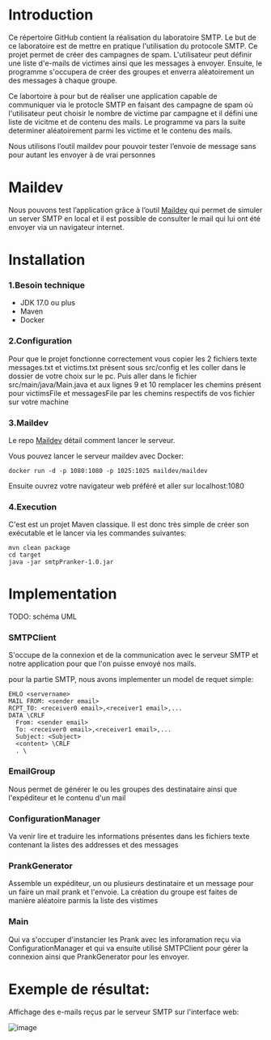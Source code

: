 # Introduction
Ce répertoire GitHub contient la réalisation du laboratoire SMTP. Le but de ce laboratoire est de mettre en pratique l'utilisation du protocole SMTP. Ce projet permet de créer des campagnes de spam. L'utilisateur peut définir une liste d'e-mails de victimes ainsi que les messages à envoyer. Ensuite, le programme s'occupera de créer des groupes et enverra aléatoirement un des messages à chaque groupe.

Ce labortoire à pour but de réaliser une application capable de communiquer via le protocle SMTP en faisant des campagne de spam où l'utilisateur peut choisir le nombre de victime par campagne et il défini une liste de vicitme et de contenu des mails. Le programme va pars la suite determiner aléatoirement parmi les victime et le contenu des mails.

Nous utilisons l’outil maildev pour pouvoir tester l’envoie de message sans pour autant les envoyer à de vrai personnes

# Maildev
Nous pouvons test l’application grâce à l’outil [Maildev]( https://github.com/maildev/maildev) qui permet de simuler un server SMTP en local et il est possible de consulter le mail qui lui ont été envoyer via un navigateur internet.

# Installation
### 1.Besoin technique
- JDK 17.0 ou plus
- Maven
- Docker
### 2.Configuration
Pour que le projet fonctionne correctement vous copier les 2 fichiers texte messages.txt et victims.txt présent sous src/config et les coller dans le dossier de votre choix sur le pc.
Puis aller dans le fichier src/main/java/Main.java et aux lignes 9 et 10 remplacer les chemins présent pour victimsFile et messagesFile par les chemins respectifs de vos fichier sur votre machine
### 3.Maildev
Le repo [Maildev]( https://github.com/maildev/maildev) détail comment lancer le serveur.

Vous pouvez lancer le serveur maildev avec Docker:
```
docker run -d -p 1080:1080 -p 1025:1025 maildev/maildev
```
Ensuite ouvrez votre navigateur web préféré et aller sur localhost:1080
### 4.Execution
C'est est un projet Maven classique. Il est donc très simple de créer son exécutable et le lancer via les commandes suivantes:
```
mvn clean package
cd target
java -jar smtpPranker-1.0.jar
```

# Implementation
TODO: schéma UML

### SMTPClient
S'occupe de la connexion et de la communication avec le serveur SMTP et notre application pour que l'on puisse envoyé nos mails.

pour la partie SMTP, nous avons implementer un model de requet simple:
```
EHLO <servername>
MAIL FROM: <sender email> 
RCPT_TO: <receiver0 email>,<receiver1 email>,... 
DATA \CRLF
  From: <sender email>
  To: <receiver0 email>,<receiver1 email>,...
  Subject: <Subject> 
  <content> \CRLF
  . \
```
### EmailGroup
Nous permet de générer le ou les groupes des destinataire ainsi que l'expéditeur et le contenu d'un mail

### ConfigurationManager
Va venir lire et traduire les informations présentes dans les fichiers texte contenant la listes des addresses et des messages 

### PrankGenerator
Assemble un expéditeur, un ou plusieurs destinataire et un message pour un faire un mail prank et l'envoie. La création du groupe est faites de manière aléatoire parmis la liste des vistimes

### Main
Qui va s'occuper d'instancier les Prank avec les inforamation reçu via ConfigurationManager et qui va ensuite utilisé SMTPClient pour gérer la connexion ainsi que PrankGenerator pour les envoyer.

# Exemple de résultat:
Affichage des e-mails reçus par le serveur SMTP sur l'interface web:

![image](https://github.com/mehdibenz0/dai-lab-smtp/assets/95679038/cf0af5cb-b35d-4dfe-b697-75e42a76e1d9)

